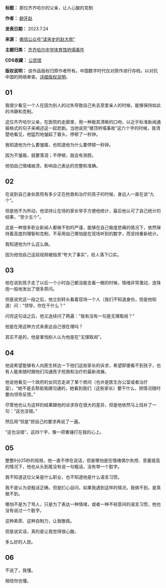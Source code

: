 

**标题：** 那位齐齐哈尔的父亲，让人心酸的克制  

**作者：** [龅牙赵](https://chinadigitaltimes.net/space/读宋史的赵大胖)  

**发表日期：** 2023.7.24  

**来源：** [微信公众号“读宋史的赵大胖”](https://web.archive.org/web/https://mp.weixin.qq.com/s/_FrZp2ji2VupC2uEJy7KAg)  

**主题归类：** [齐齐哈尔中学体育馆坍塌事件](https://chinadigitaltimes.net/space/齐齐哈尔中学体育馆坍塌事件)  

**CDS收藏：** [公民馆](https://chinadigitaltimes.net/space/%E5%85%AC%E6%B0%91%E9%A6%86)  

**版权说明：** 该作品版权归原作者所有。中国数字时代仅对原作进行存档，以对抗中国的网络审查。[详细版权说明](https://chinadigitaltimes.net/chinese/copyright)。


01
--


我很少看见一个人在因为别人的过失导致自己失去至爱亲人的时候，能够保持如此的冷静和克制。


这位齐齐哈尔父亲，在医院的走廊里，用一种极其清晰的口吻，以近乎标准新闻通报格式的句子来阐述这一起悲剧。当他说完“楼顶坍塌事故”这六个字的时候，我清楚地看见，他猛烈地皱起了眉头，停顿了一秒钟。


我知道他为什么要皱眉，也知道他为什么要停顿一秒钟。


因为不皱眉，就要落泪；不停顿，就会有哭腔。


他怕自己情绪崩溃，影响自己表达的完整和准确。


02
--


在说到自己身处医院有多少正在抢救和治疗的孩子的时候，身边人一直在说“九个”。


但是他不为所动，他坚持让在场的家长举手方便他统计，最后他认可了自己统计的结果，“至少五个”。


这是一种很多职业新闻人都做不到的严谨，能够在自己极度悲痛的情况下，依然保持着高度的理智和克制，不采用自己哪怕是在现场听到的数字，而坚持重新统计。


我知道他为什么这么做。


因为他怕自己这段视频被指责“夸大了事实”，给人落下口实。


03
--


他在说到孩子走了以后一个小时自己都没能去看一眼的时候，情绪非常激动，连珠炮一般地发出了很多质问。


但是说完这一段之后，他立刻转头看着现场一个人（我们不知道身份，但是他知道）问：“领导，你在干什么？”


问完这句话之后，他又连续问了两遍：”我有没有一句是无理取闹？“


他是在用这种方式来表达自己很在理吗？


其实不是的，他是害怕别人认为他是在“无理取闹”。


04
--


他说希望能够有人向医生转达一下他们这些家长的诉求，希望即便看不到孩子，也有人能来随时跟他们沟通孩子抢救和治疗的最新进展。


他说他看见一个政府的女同志走进了某个房间（也许是医生办公室或者治疗室），“她不是去帮助我跟沟通的，她看到我们（这些家长）要干什么，把情况随时要向领导反馈。”


尽管他也认为这样的结果跟他的诉求存在很大的差异，但是他依然马上找补了一句：“这也没错。”


然后用“但是”把自己的要求再说了一遍。


“这也没错”，这四个字，像一把重锤打在我的心上。


05
--


整整6分25秒的视频，他一直不停在说话，但是哪怕是在情绪偶尔失控、音量提高的情况下，他也从头到尾没有说一句粗话，没有带一个脏字。


我不知道这位父亲是什么职业，也不知道他是什么语言习惯。


我不是认为说粗话正确，但是扪心自问，如果我遇到这样的情况，我做不到，是真做不到。


哪怕不是为了骂人，只是为了表达一种情绪，或者一种不经意间的语言习惯，他也没有说过一个脏字。


这种素质、这种自制力，让我敬佩。


但是说实话，真的是让我觉得很心酸。


多么好的人民。


06
--


不说了，我懂。


相信你也懂。

